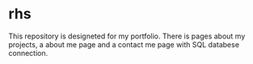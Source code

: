 # rhs
This repository is designeted for my portfolio.
There is pages about my projects, a about me page and a contact me page with SQL databese connection. 
